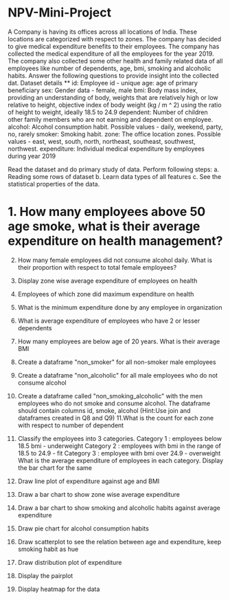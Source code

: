 # NPV-Mini-Project

A Company is having its offices across all locations of India. These locations are categorized with respect to zones.  The company has decided to give medical expenditure benefits to their employees.  The company has collected the medical expenditure of all the employees for the year 2019.  The company also collected some other health and family related data of all employees like number of dependents, age, bmi, smoking and alcoholic habits.
 Answer the following questions to provide insight into the collected dat.
Dataset details ** 
id: Employee id - unique
age: age of primary beneficiary
sex: Gender data - female, male
bmi: Body mass index, providing an understanding of body, weights that are relatively high or low relative to height,
objective index of body weight (kg / m ^ 2) using the ratio of height to weight, ideally 18.5 to 24.9
dependent: Number of children other family members who are not earning and dependent on employee.
alcohol: Alcohol consumption habit. Possible values - daily, weekend, party, no, rarely
smoker: Smoking habit.
zone: The office location zones. Possible values - east, west, south, north, northeast, southeast, southwest, northwest.
expenditure: Individual medical expenditure by employees during year 2019

 Read the dataset and do primary study of data. Perform following steps: 
 a. Reading some rows of dataset
 b. Learn data types of all features
 c. See the statistical properties of the data.

# 1. How many employees above 50 age smoke, what is their average expenditure on health management?

 2. How many female employees did not consume alcohol daily. What is their proportion with respect to total female employees?

 3. Display zone wise average expenditure of employees on health
 4. Employees of which zone did maximum expenditure on health
 5. What is the minimum expenditure done by any employee in organization
 6. What is average expenditure of employees who have 2 or lesser dependents
 7. How many employees are below age of 20 years. What is their average BMI
 8. Create a dataframe "non_smoker" for all non-smoker male employees
 9. Create a dataframe "non_alcoholic" for all male employees who do not consume alcohol
 10. Create a dataframe called "non_smoking_alcoholic" with the men employees who do not smoke and consume alcohol. The dataframe should contain columns id, smoke, alcohol
 (Hint:Use join and dataframes created in Q8 and Q9)
 11.What is the count for each zone with respect to number of dependent
 12. Classify the employees into 3 categories.
 Category 1 : employees below 18.5 bmi - underweight
 Category 2 : employees with bmi in the range of 18.5 to 24.9 - fit
 Category 3 : employee with bmi over 24.9 - overweight
 What is the average expenditure of employees in each category.
 Display the bar chart for the same
 13. Draw line plot of expenditure against age and BMI
 14. Draw a bar chart to show zone wise average expenditure
 15. Draw a bar chart to show smoking and alcoholic habits against average expenditure
 16. Draw pie chart for alcohol consumption habits
 17. Draw scatterplot to see the relation between age and expenditure, keep smoking habit as hue
 18. Draw distribution plot of expenditure
 19. Display the pairplot
 20. Display heatmap for the data
